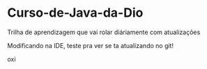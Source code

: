 # Curso-de-Java-da-Dio
Trilha de aprendizagem que vai rolar diáriamente com atualizações

Modificando na IDE, teste pra ver se ta atualizando no git!

oxi